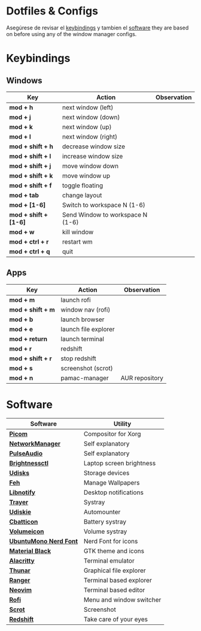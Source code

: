 # Dotfiles & Configs

Asegúrese de revisar el [keybindings](https://https://github.com/NinShuL89/Dotfiles-Configs#Keybindings)
y tambien el [software](https://https://github.com/NinShuL89/Dotfiles-Configs#Software) they are
based on before using any of the window manager configs.



# Keybindings

## Windows

| Key                     | Action                           | Observation				|
|-------------------------|----------------------------------|--------------------------|
| **mod + h**             | next window (left)               |							|
| **mod + j**             | next window (down)               |							|
| **mod + k**             | next window (up)                 |							|
| **mod + l**             | next window (right)              |							|
| **mod + shift + h**     | decrease window size             |							|
| **mod + shift + l**     | increase window size             |							|
| **mod + shift + j**     | move window down                 |							|
| **mod + shift + k**     | move window up                   |							|
| **mod + shift + f**     | toggle floating                  |							|
| **mod + tab**           | change layout                    |							|
| **mod + [1-6]**         | Switch to workspace N (1-6)      |							|
| **mod + shift + [1-6]** | Send Window to workspace N (1-6) |							|
| **mod + w**             | kill window                      |							|
| **mod + ctrl + r**      | restart wm                       |							|
| **mod + ctrl + q**      | quit                             |							|

## Apps

| Key                 | Action               | Observation				|
|---------------------|----------------------|--------------------------|
| **mod + m**         | launch rofi          |							|
| **mod + shift + m** | window nav (rofi)    |							|
| **mod + b**         | launch browser       |							|
| **mod + e**         | launch file explorer |							|
| **mod + return**    | launch terminal      |							|
| **mod + r**         | redshift             |							|
| **mod + shift + r** | stop redshift        |							|
| **mod + s**         | screenshot (scrot)   |							|
| **mod + n**         | pamac-manager        | AUR repository			|

# Software

| Software                                                                                   | Utility                  |
|--------------------------------------------------------------------------------------------|--------------------------|
| **[Picom](https://wiki.archlinux.org/index.php/Picom)**                                    | Compositor for Xorg      |
| **[NetworkManager](https://wiki.archlinux.org/index.php/NetworkManager)**                  | Self explanatory         |
| **[PulseAudio](https://wiki.archlinux.org/index.php/PulseAudio)**                          | Self explanatory         |
| **[Brightnessctl](https://www.archlinux.org/packages/community/x86_64/brightnessctl/)**    | Laptop screen brightness |
| **[Udisks](https://wiki.archlinux.org/index.php/Udisks)**                                  | Storage devices          |
| **[Feh](https://wiki.archlinux.org/index.php/Feh)**                                        | Manage Wallpapers        |
| **[Libnotify](https://wiki.archlinux.org/index.php/Desktop_notifications)**                | Desktop notifications    |
| **[Trayer](https://www.archlinux.org/packages/extra/x86_64/trayer/)**                      | Systray                  |
| **[Udiskie](https://www.archlinux.org/packages/community/any/udiskie/)**                   | Automounter              |
| **[Cbatticon](https://www.archlinux.org/packages/community/x86_64/cbatticon/)**            | Battery systray          |
| **[Volumeicon](https://www.archlinux.org/packages/community/x86_64/volumeicon/)**          | Volume systray           |
| **[UbuntuMono Nerd Font](https://aur.archlinux.org/packages/nerd-fonts-ubuntu-mono/)**     | Nerd Font for icons      |
| **[Material Black](https://github.com/rtlewis88/rtl88-Themes/tree/material-black-COLORS)** | GTK theme and icons      |
| **[Alacritty](https://wiki.archlinux.org/index.php/Alacritty)**                            | Terminal emulator        |
| **[Thunar](https://wiki.archlinux.org/index.php/Thunar)**                                  | Graphical file explorer  |
| **[Ranger](https://wiki.archlinux.org/index.php/Ranger)**                                  | Terminal based explorer  |
| **[Neovim](https://wiki.archlinux.org/index.php/Neovim)**                                  | Terminal based editor    |
| **[Rofi](https://wiki.archlinux.org/index.php/Rofi)**                                      | Menu and window switcher |
| **[Scrot](https://wiki.archlinux.org/index.php/Screen_capture)**                           | Screenshot               |
| **[Redshift](https://wiki.archlinux.org/index.php/Redshift)**                              | Take care of your eyes   |
